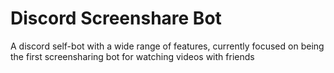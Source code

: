 # Discord Screenshare Bot

A discord self-bot with a wide range of features, currently focused on being the first screensharing bot for watching videos with friends
